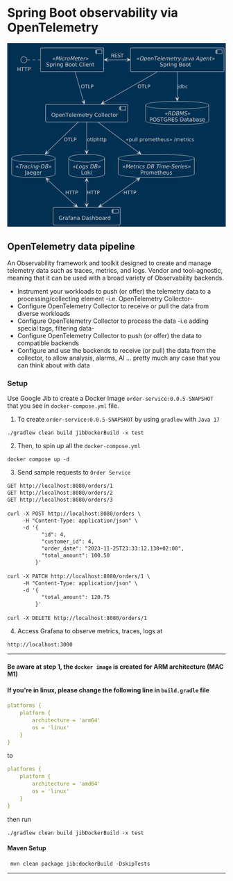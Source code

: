 # Spring Boot observability via OpenTelemetry

![img.png](img.png)


## OpenTelemetry data pipeline

An Observability framework and toolkit designed to create and manage telemetry data such as traces, metrics, and logs.
Vendor and tool-agnostic, meaning that it can be used with a broad variety of Observability backends.

* Instrument your workloads to push (or offer) the telemetry data to a processing/collecting element -i.e. OpenTelemetry Collector-
* Configure OpenTelemetry Collector to receive or pull the data from diverse workloads
* Configure OpenTelemetry Collector to process the data -i.e adding special tags, filtering data-
* Configure OpenTelemetry Collector to push (or offer) the data to compatible backends
* Configure and use the backends to receive (or pull) the data from the collector, to allow analysis, alarms, AI ... pretty much any case that you can think about with data

### Setup 

Use Google Jib to create a Docker Image `order-service:0.0.5-SNAPSHOT` that you see in `docker-compose.yml` file.


1. To create `order-service:0.0.5-SNAPSHOT` by using `gradlew` with `Java 17`
```shell
./gradlew clean build jibDockerBuild -x test
```

2. Then, to spin up all the `docker-compose.yml`
```
docker compose up -d
```

3. Send sample requests to `Order Service`
```http request
GET http://localhost:8080/orders/1
GET http://localhost:8080/orders/2
GET http://localhost:8080/orders/3

curl -X POST http://localhost:8080/orders \
     -H "Content-Type: application/json" \
     -d '{
           "id": 4,
           "customer_id": 4,
           "order_date": "2023-11-25T23:33:12.130+02:00",
           "total_amount": 100.50
         }'
         
curl -X PATCH http://localhost:8080/orders/1 \
     -H "Content-Type: application/json" \
     -d '{
           "total_amount": 120.75
         }'

curl -X DELETE http://localhost:8080/orders/1

```

4. Access Grafana to observe metrics, traces, logs at
```
http://localhost:3000
```

---

#### Be aware at step 1, the `docker image` is created for ARM architecture (MAC M1)
#### If you're in linux, please change the following line in `build.gradle` file
```yaml
platforms {
    platform {
        architecture = 'arm64'
        os = 'linux'
    }
}
```
to
```yaml
platforms {
    platform {
        architecture = 'amd64'
        os = 'linux'
    }
}
```
then run
```shell
./gradlew clean build jibDockerBuild -x test
```

#### Maven Setup

```shell
 mvn clean package jib:dockerBuild -DskipTests
```
---